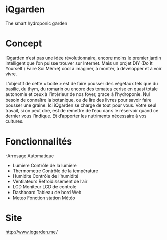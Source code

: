 # iQgarden
The smart hydroponic garden

# Concept
iQgarden n’est pas une idée révolutionnaire, encore moins le premier jardin intelligent que l’on puisse trouver sur Internet.
Mais un projet DIY (Do It Yourself / Faire Soi Même) cool à imaginer, à monter, à développer et à voir vivre.

L’objectif de cette « boite » est de faire pousser des végétaux tels que du basilic, du thym, du romarin ou encore des tomates cerise en quasi totale autonomie et ceux à l’intérieur de nos foyer, grace à l’hydroponie.
Nul besoin de connaître la botanique, ou de lire des livres pour savoir faire pousser une graine. Ici iQgarden se charge de tout pour vous. Votre seul travail, si on peut dire, est de remettre de l’eau dans le réservoir quand ce dernier vous l’indique. Et d’apporter les nutriments nécessaire à vos cultures.

# Fonctionnalités
 -Arrosage Automatique
 - Lumiere	Contrôle de la lumière
 - Thermometre	Contrôle de la température
 - Humidite	Contrôle de l’humidité	
 - Ventilateurs	Refroidissement de l’air
 - LCD	Moniteur LCD de controle
 - Dashboard	Tableau de bord Web
 - Meteo	Fonction station Météo
 
# Site 
<http://www.iqgarden.me/>
